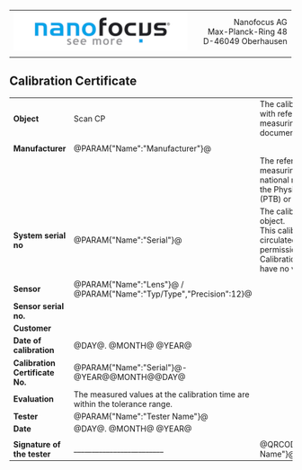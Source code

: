 <!--   EvalAlgoName=NFTopoInfo -->
||||
|:-|:-:|-:|
|![](logo.png)| | Nanofocus AG <br> Max-Planck-Ring 48  <br>  D-46049 Oberhausen|
||| 

 
 
## Calibration Certificate
 


||||
|-|-|-|
|__Object__|    Scan CP | The calibration is performed by comparison with reference standards, with standard measuring equipment or on the basis of documented calibration procedures. <br>|
||||
|__Manufacturer__| @PARAM{"Name":"Manufacturer"}@ || 
||| The reference standards and standard measuring equipment are traceable to the national measuring standards maintained by the Physikalisch-Technische Bundesanstalt (PTB) or to other national standards.|
|__System serial no__|  @PARAM{"Name":"Serial"}@ | The calibration results refer exclusively to the object. <br> This calibration certificate may not be circulated other than in full, except with our permission. <br> Calibration certificates without signature have no validity.| 
||||
|__Sensor__ | @PARAM{"Name":"Lens"}@  /  @PARAM{"Name":"Typ/Type","Precision":12}@  | |
|__Sensor serial no.__ |  | |
|__Customer__ |  | |
|__Date of calibration__  |  @DAY@. @MONTH@ @YEAR@  | |
|__Calibration Certificate No.__ |  @PARAM{"Name":"Serial"}@-@YEAR@@MONTH@@DAY@  | |
|__Evaluation__  |The measured values at the calibration time are within the tolerance range.  | |
|__Tester__  | @PARAM{"Name":"Tester Name"}@  | |
|__Date__ |  @DAY@. @MONTH@ @YEAR@ | |
| | | | 
|__Signature of the tester__|  _________________________  |@QRCODE{"Text":"@PARAM{"Name":"Tester Name"}@ Everythings ok"}@ |

 
 




 

<script>

 


</script>